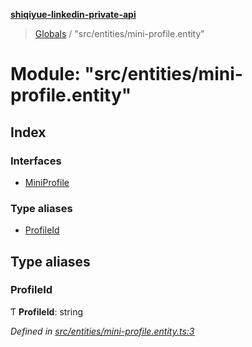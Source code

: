 **[shiqiyue-linkedin-private-api](../README.md)**

> [Globals](../globals.md) / "src/entities/mini-profile.entity"

# Module: "src/entities/mini-profile.entity"

## Index

### Interfaces

* [MiniProfile](../interfaces/_src_entities_mini_profile_entity_.miniprofile.md)

### Type aliases

* [ProfileId](_src_entities_mini_profile_entity_.md#profileid)

## Type aliases

### ProfileId

Ƭ  **ProfileId**: string

*Defined in [src/entities/mini-profile.entity.ts:3](https://github.com/eilonmore/linkedin-private-api/blob/20fd7f3/src/entities/mini-profile.entity.ts#L3)*
